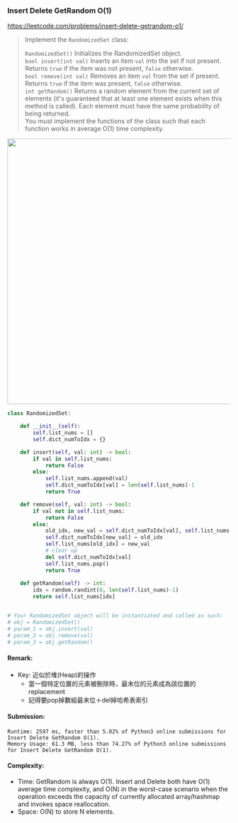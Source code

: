 ### Insert Delete GetRandom O(1)
https://leetcode.com/problems/insert-delete-getrandom-o1/
>Implement the `RandomizedSet` class:
>
>`RandomizedSet()` Initializes the RandomizedSet object.\
>`bool insert(int val)` Inserts an item `val` into the set if not present. Returns `true` if the item was not present, `false` otherwise.\
>`bool remove(int val)` Removes an item `val` from the set if present. Returns `true` if the item was present, `false` otherwise.\
>`int getRandom()` Returns a random element from the current set of elements (it's guaranteed that at least one element exists when this method is called). Each element must have the same probability of being returned.\
>You must implement the functions of the class such that each function works in average O(1) time complexity.

<p>
    <img src="https://leetcode.com/problems/insert-delete-getrandom-o1/Figures/380/delete.png" width="600" />
</p>

```python
class RandomizedSet:

    def __init__(self):
        self.list_nums = []
        self.dict_numToIdx = {}

    def insert(self, val: int) -> bool:
        if val in self.list_nums:
            return False
        else:
            self.list_nums.append(val)
            self.dict_numToIdx[val] = len(self.list_nums)-1
            return True

    def remove(self, val: int) -> bool:
        if val not in self.list_nums:
            return False
        else:
            old_idx, new_val = self.dict_numToIdx[val], self.list_nums[-1]
            self.dict_numToIdx[new_val] = old_idx
            self.list_nums[old_idx] = new_val
            # clear up
            del self.dict_numToIdx[val]
            self.list_nums.pop()
            return True
        
    def getRandom(self) -> int:
        idx = random.randint(0, len(self.list_nums)-1)
        return self.list_nums[idx]


# Your RandomizedSet object will be instantiated and called as such:
# obj = RandomizedSet()
# param_1 = obj.insert(val)
# param_2 = obj.remove(val)
# param_3 = obj.getRandom()
```
#### Remark:
- Key: 近似於堆(Heap)的操作
  - 當一個特定位置的元素被刪除時，最末位的元素成為該位置的replacement
  - 記得要pop掉數組最末位＋del掉哈希表索引 
#### Submission:
```
Runtime: 2597 ms, faster than 5.02% of Python3 online submissions for Insert Delete GetRandom O(1).
Memory Usage: 61.3 MB, less than 74.27% of Python3 online submissions for Insert Delete GetRandom O(1).
```
#### Complexity:
- Time:  GetRandom is always O(1). Insert and Delete both have O(1) average time complexity, and O(N) in the worst-case scenario when the operation exceeds the capacity of currently allocated array/hashmap and invokes space reallocation.
- Space: O(N) to store N elements.
